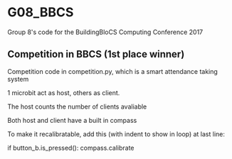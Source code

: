 # G08_BBCS
Group 8's code for the BuildingBloCS Computing Conference 2017

## Competition in BBCS (1st place winner)
Competition code in competition.py, which is a smart attendance taking system

1 microbit act as host, others as client.

The host counts the number of clients avaliable

Both host and client have a built in compass

To make it recalibratable, add this (with indent to show in loop) at last line:

if button_b.is_pressed(): compass.calibrate
